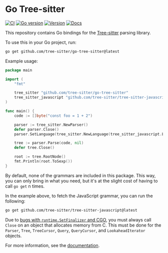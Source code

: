 # Go Tree-sitter

[![CI][ci]](https://github.com/tree-sitter/py-tree-sitter/actions/workflows/ci.yml)
[![Go version][go version]](https://github.com/tree-sitter/go-tree-sitter/blob/master/go.mod)
[![Version][version]](https://github.com/tree-sitter/go-tree-sitter/tags)
[![Docs][docs]](https://pkg.go.dev/github.com/tree-sitter/go-tree-sitter)

This repository contains Go bindings for the [Tree-sitter](https://tree-sitter.github.io/tree-sitter/) parsing library.

To use this in your Go project, run:

```sh
go get github.com/tree-sitter/go-tree-sitter@latest
```

Example usage:

```go
package main

import (
    "fmt"

    tree_sitter "github.com/tree-sitter/go-tree-sitter"
    tree_sitter_javascript "github.com/tree-sitter/tree-sitter-javascript/bindings/go"
)

func main() {
    code := []byte("const foo = 1 + 2")

    parser := tree_sitter.NewParser()
    defer parser.Close()
    parser.SetLanguage(tree_sitter.NewLanguage(tree_sitter_javascript.Language()))

    tree := parser.Parse(code, nil)
    defer tree.Close()

    root := tree.RootNode()
    fmt.Println(root.ToSexp())
}
```

By default, none of the grammars are included in this package.
This way, you can only bring in what you need, but it's at the slight cost of having to call `go get` n times.

In the example above, to fetch the JavaScript grammar, you can run the following:

```sh
go get github.com/tree-sitter/tree-sitter-javascript@latest
```

Due to [bugs with `runtime.SetFinalizer` and CGO](https://groups.google.com/g/golang-nuts/c/LIWj6Gl--es), you must always call `Close`
on an object that allocates memory from C. This must be done for the `Parser`, `Tree`, `TreeCursor`, `Query`, `QueryCursor`, and `LookaheadIterator` objects.

For more information, see the [documentation](https://pkg.go.dev/github.com/tree-sitter/go-tree-sitter).

[ci]: https://img.shields.io/github/actions/workflow/status/tree-sitter/go-tree-sitter/ci.yml?logo=github&label=CI
[go version]: https://img.shields.io/github/go-mod/go-version/tree-sitter/go-tree-sitter
[version]: https://img.shields.io/github/v/tag/tree-sitter/go-tree-sitter?label=version
[docs]: https://pkg.go.dev/badge/github.com/tree-sitter/go-tree-sitter.svg?style=flat-square
